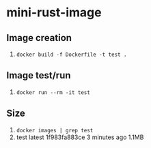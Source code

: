# mini-rust-image

## Image creation
1. `docker build -f Dockerfile -t test .`


## Image test/run
1. `docker run --rm -it test`


## Size
1. `docker images | grep test`
2. test      latest                                                                       1f983fa883ce   3 minutes ago    1.1MB